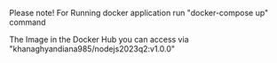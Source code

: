 Please note!
For Running  docker application run 
"docker-compose up" command

The Image in the Docker Hub you can access
via "khanaghyandiana985/nodejs2023q2:v1.0.0"


